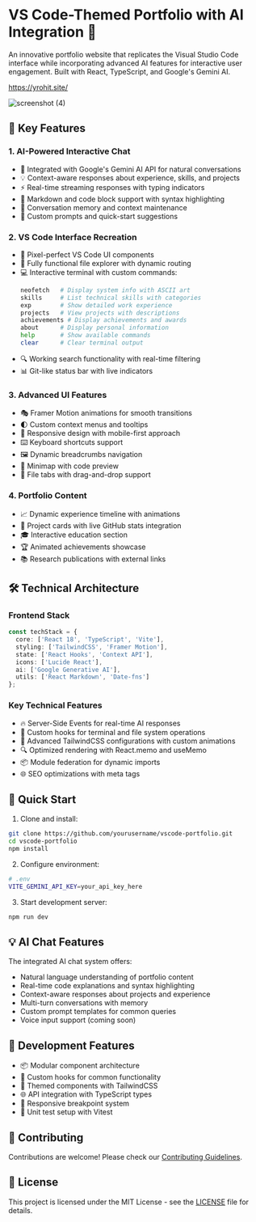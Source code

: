 # VS Code-Themed Portfolio with AI Integration 🚀

An innovative portfolio website that replicates the Visual Studio Code interface while incorporating advanced AI features for interactive user engagement. Built with React, TypeScript, and Google's Gemini AI.

https://yrohit.site/

![screenshot (4)](https://github.com/user-attachments/assets/1569a642-e9f2-49c3-91fb-275912fbff9b)


## 🌟 Key Features

### 1. AI-Powered Interactive Chat
- 🤖 Integrated with Google's Gemini AI API for natural conversations
- 💡 Context-aware responses about experience, skills, and projects
- ⚡ Real-time streaming responses with typing indicators
- 📝 Markdown and code block support with syntax highlighting
- 🔄 Conversation memory and context maintenance
- 🎯 Custom prompts and quick-start suggestions

### 2. VS Code Interface Recreation
- 🎨 Pixel-perfect VS Code UI components
- 📁 Fully functional file explorer with dynamic routing
- 💻 Interactive terminal with custom commands:
  ```bash
  neofetch   # Display system info with ASCII art
  skills     # List technical skills with categories
  exp        # Show detailed work experience
  projects   # View projects with descriptions
  achievements # Display achievements and awards
  about      # Display personal information
  help       # Show available commands
  clear      # Clear terminal output
  ```
- 🔍 Working search functionality with real-time filtering
- 📊 Git-like status bar with live indicators

### 3. Advanced UI Features
- 🎭 Framer Motion animations for smooth transitions
- 🌓 Custom context menus and tooltips
- 📱 Responsive design with mobile-first approach
- ⌨️ Keyboard shortcuts support
- 🖼️ Dynamic breadcrumbs navigation
- 📍 Minimap with code preview
- 🎯 File tabs with drag-and-drop support

### 4. Portfolio Content
- 📈 Dynamic experience timeline with animations
- 🎯 Project cards with live GitHub stats integration
- 🎓 Interactive education section
- 🏆 Animated achievements showcase
- 📚 Research publications with external links

## 🛠️ Technical Architecture

### Frontend Stack
```typescript
const techStack = {
  core: ['React 18', 'TypeScript', 'Vite'],
  styling: ['TailwindCSS', 'Framer Motion'],
  state: ['React Hooks', 'Context API'],
  icons: ['Lucide React'],
  ai: ['Google Generative AI'],
  utils: ['React Markdown', 'Date-fns']
};
```

### Key Technical Features
- 🔥 Server-Side Events for real-time AI responses
- 🔄 Custom hooks for terminal and file system operations
- 🎨 Advanced TailwindCSS configurations with custom animations
- 🔍 Optimized rendering with React.memo and useMemo
- 📦 Module federation for dynamic imports
- 🌐 SEO optimizations with meta tags

## 🚀 Quick Start

1. Clone and install:
```bash
git clone https://github.com/yourusername/vscode-portfolio.git
cd vscode-portfolio
npm install
```

2. Configure environment:
```bash
# .env
VITE_GEMINI_API_KEY=your_api_key_here
```

3. Start development server:
```bash
npm run dev
```

## 💡 AI Chat Features

The integrated AI chat system offers:
- Natural language understanding of portfolio content
- Real-time code explanations and syntax highlighting
- Context-aware responses about projects and experience
- Multi-turn conversations with memory
- Custom prompt templates for common queries
- Voice input support (coming soon)

## 🎯 Development Features

- 📦 Modular component architecture
- 🔄 Custom hooks for common functionality
- 🎨 Themed components with TailwindCSS
- 🌐 API integration with TypeScript types
- 📱 Responsive breakpoint system
- 🧪 Unit test setup with Vitest

## 🤝 Contributing

Contributions are welcome! Please check our [Contributing Guidelines](CONTRIBUTING.md).

## 📄 License

This project is licensed under the MIT License - see the [LICENSE](LICENSE) file for details.
